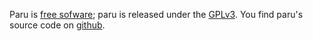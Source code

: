 Paru is [free sofware](https://www.gnu.org/philosophy/free-sw.en.html); paru
is released under the [GPLv3](https://www.gnu.org/licenses/gpl-3.0.en.html).
You find paru's source code on [github](https://github.com/htdebeer/paru).
